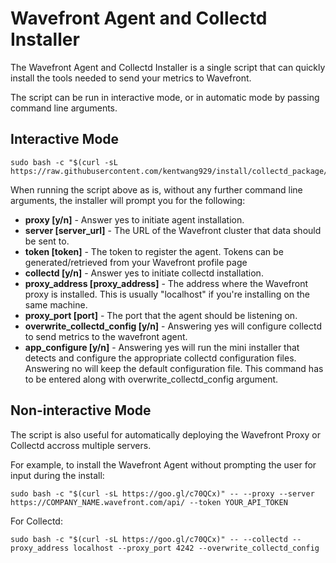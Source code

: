 # Wavefront Agent and Collectd Installer

The Wavefront Agent and Collectd Installer is a single script that can quickly install the tools needed to send your metrics to Wavefront.

The script can be run in interactive mode, or in automatic mode by passing command line arguments.

## Interactive Mode
```
sudo bash -c "$(curl -sL https://raw.githubusercontent.com/kentwang929/install/collectd_package/install.sh)"
```
When running the script above as is, without any further command line arguments, the installer will prompt you for the following:

- **proxy [y/n]** -
    Answer yes to initiate agent installation.   
- **server [server_url]** -
    The URL of the Wavefront cluster that data should be sent to.
- **token [token]** - 
    The token to register the agent. Tokens can be generated/retrieved from your Wavefront profile page
- **collectd [y/n]** -
    Answer yes to initiate collectd installation.
- **proxy_address [proxy_address]** - 
    The address where the Wavefront proxy is installed. This is usually "localhost" if you're installing on the same machine.
- **proxy_port [port]** - 
    The port that the agent should be listening on.
- **overwrite_collectd_config [y/n]** - 
    Answering yes will configure collectd to send metrics to the wavefront agent.
- **app_configure [y/n]** -
    Answering yes will run the mini installer that detects and configure the appropriate collectd configuration files.  Answering no will keep the default configuration file.  This command has to be entered along with overwrite_collectd_config argument.

## Non-interactive Mode

The script is also useful for automatically deploying the Wavefront Proxy or Collectd accross multiple servers.

For example, to install the Wavefront Agent without prompting the user for input during the install:
```
sudo bash -c "$(curl -sL https://goo.gl/c70QCx)" -- --proxy --server https://COMPANY_NAME.wavefront.com/api/ --token YOUR_API_TOKEN
```
For Collectd:
```
sudo bash -c "$(curl -sL https://goo.gl/c70QCx)" -- --collectd --proxy_address localhost --proxy_port 4242 --overwrite_collectd_config
```
